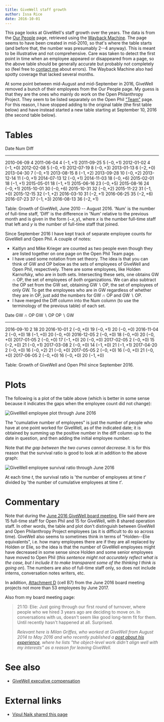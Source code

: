 ```yaml
---
title: GiveWell staff growth
author: Issa Rice
date: 2016-10-01
---
```


This page looks at GiveWell's staff growth over the years.
The data is from the [Our People](http://givewell.org/about/people) page, retrieved using the [Wayback Machine](https://archive.org/).
The page seems to have been created in mid-2010, so that's where the table starts (and before that, the number was presumably 2--4 anyway).
This is meant to be illustrative and not comprehensive.
Care was taken to detect the first point in time when an employee appeared or
disappeared from a page, so the above table should be generally accurate but
probably not completely so (feel free to [contact me](contact) about errors).
The Wayback Machine also had spotty coverage that lacked several months.

At some point between mid-August and mid-September in 2016, GiveWell removed a
bunch of their employees from the Our People page.
My guess is that they are the ones who mainly do work on the Open Philanthropy
Project.
They seem to be listed separately on the Open Phil ["Team"][open_phil_team]
page.
For this reason, I have stopped adding to the original table (the first table
below) and have instead started a new table starting at September 10, 2016 (the
second table below).

# Tables

Date           Num          Diff
-----------  -----  ------------
2010-06-09   4
2011-06-04   4      $(-1, +1)$
2011-09-25   5      $(-0, +1)$
2012-01-02   4      $(-1, +0)$
2012-02-08   5      $(-0, +1)$
2012-07-19   8      $(-0, +3)$
2013-01-13   6      $(-2, +0)$
2013-04-30   7      $(-0, +1)$
2013-08-15   8      $(-1, +2)$
2013-09-28   10     $(-0, +2)$
2013-12-14   11     $(-0, +1)$
2014-07-13   12     $(-0, +1)$
2014-11-03   18     $(-0, +6)$
2015-02-01   18     $(-1, +1)$
2015-05-01   18     $(-1, +1)$
2015-06-16   23     $(-0, +5)$
2015-08-16   24     $(-0, +1)$
2015-10-01   30     $(-0, +6)$
2015-10-31   32     $(-0, +2)$
2015-11-22   31     $(-1, +0)$
2015-12-15   32     $(-1, +2)$
2016-03-10   31     $(-2, +1)$
2016-06-25   35     $(-2, +6)$
2016-07-23   37     $(-1, +3)$
2016-08-13   36     $(-2, +1)$

Table: Growth of GiveWell, June 2010 -- August 2016.
'Num' is the number of full-time staff, 'Diff' is the
difference in 'Num' relative to the previous month and is given in the form
$(-x,y)$, where $x$ is the number full-time staff that left and $y$ is the
number of full-time staff that joined.

Since September 2016 I have kept track of separate employee counts for GiveWell
and Open Phil.
A couple of notes:

  * Kaitlyn and Mike Krieger are counted as two people even though they are
    listed together on one page on the Open Phil Team page.
  * I have used some notation from set theory.
    The idea is that you can think of GW and OP below as the sets of employees
    of GiveWell and Open Phil, respectively.
    There are some employees, like Holden Karnofsky, who are in both sets.
    Intersecting these sets, one obtains GW ∩ OP, the set of employees of
    *both* organizations.
    We can also subtract the OP set from the GW set, obtaining GW ∖ OP, the
    set of employees of only GW.
    To get the employees who are in GW regardless of whether they are in OP,
    just add the numbers for GW ∩ OP and GW ∖ OP.
  * I have merged the Diff column into the Num column (to use the terminology
    of the previous table) of each set.

Date               GW ∩ OP         GW ∖ OP        OP ∖ GW
-----------  -------------  --------------  -------------
2016-09-10   2              18              20
2016-10-01   2 $(-0,+0)$    19 $(-0,+1)$    20 $(-0,+0)$
2016-11-04   2 $(-0,+0)$    18 $(-1,+0)$    20 $(-0,+0)$
2016-12-05   2 $(-0,+0)$    18 $(-0,+0)$    20 $(-0,+0)$
2017-01-05   2 $(-0,+0)$    17 $(-1,+0)$    20 $(-0,+0)$
2017-02-05   2 $(-0,+0)$    15 $(-2,+0)$    21 $(-0,+1)$
2017-03-08   2 $(-0,+0)$    14 $(-1,+0)$    21 $(-1,+1)$
2017-04-20   2 $(-0,+0)$    16 $(-0,+2)$    21 $(-0,+0)$
2017-05-05   2 $(-0,+0)$    16 $(-0,+0)$    21 $(-0,+0)$
2017-06-05   2 $(-0,+0)$    16 $(-0,+0)$    20 $(-1,+0)$

Table: Growth of GiveWell and Open Phil since September 2016.

# Plots

The following is a plot of the table above (which is better in some sense because it indicates the gaps when the employee count did not change):

![GiveWell employee plot through June 2016](givewell-employee.png)

The "cumulative number of employees" is just the number of people who have at one point worked for GiveWell, as of the indicated date; it is obtained by summing up the positive number in the diff column up to the date in question, and then adding the initial employee number.

Note that *the gap between the two curves cannot decrease*.
It is for this reason that the survival ratio is good to look at in addition to the above graph:

![GiveWell employee survival ratio through June 2016](givewell-survival-ratio.png)

At each time $t$, the survival ratio is 'the number of employees at time $t$' divided by 'the number of cumulative employees at time $t$'.

# Commentary

Note that during the [June 2016 GiveWell board meeting](), Elie said
there are 15 full-time staff for Open Phil and 15 for GiveWell, with 8 shared
operation staff. In other words, the table and plot don't distinguish between
GiveWell and Open Philanthropy Project employees (as it is difficult to do so
across time). GiveWell also seems to sometimes think in terms of "Holden--Elie
equivalents", i.e. how many employees there are if they are all replaced by
Holden or Elie, so the idea is that the number of GiveWell employees might have
decreased in some sense since Holden and some senior employees have moved to
Open Phil (*this sentence might not accurately reflect what is the case, but I
include it to make transparent some of the thinking I think is going on*). The
numbers are also of full-time staff only, so does not include interns,
conversation notes writers, etc.

In addition, [Attachment D][attachment_d] (cell B7) from the June 2016 board
meeting projects not more than 53 employees by June 2017.

Also from my board meeting page:

> 21:10: Elie: Just going through our first round of turnover, where people who we
> hired 3 years ago are deciding to move on. In conversations with us, doesn't
> seem like good long-term fit for them. Until recently hasn't happened at all.
> Surprised.
>
> *Relevant here is Milan Griffes, who worked at GiveWell from August 2014 to May
> 2016 and who recently published a [post about his experience][milan], where he
> lists "the object-level work didn't align well with my interests" as a reason
> for leaving GiveWell.*

# See also

- [GiveWell executive compensation]()

# External links

- [Vipul Naik shared this page](https://www.facebook.com/vipulnaik.r/posts/10208791654804628)

[attachment_d]: http://www.givewell.org/files/ClearFund/Meeting_2016_06_14/Attachment_D_Budget_review_and_proposal.xlsx
[milan]: https://80000hours.org/2016/08/reflections-from-a-givewell-employee/ "Milan Griffes. “Should you work at GiveWell? Reflections from a recent employee.” August 15, 2016. 80,000 Hours."
[open_phil_team]: http://www.openphilanthropy.org/about/team "“Team | Open Philanthropy Project”."
